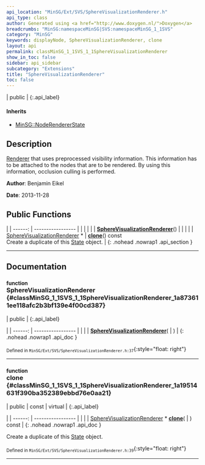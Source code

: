 ```yaml
---
api_location: "MinSG/Ext/SVS/SphereVisualizationRenderer.h"
api_type: class
author: Generated using <a href="http://www.doxygen.nl/">Doxygen</a>
breadcrumbs: "MinSG:namespaceMinSG|SVS:namespaceMinSG_1_1SVS"
category: "MinSG"
keywords: displayNode, SphereVisualizationRenderer, clone
layout: api
permalink: classMinSG_1_1SVS_1_1SphereVisualizationRenderer
show_in_toc: false
sidebar: api_sidebar
subcategory: "Extensions"
title: "SphereVisualizationRenderer"
toc: false
---
```


| public |
{:.api_label}

#### Inherits

* [MinSG::NodeRendererState](classMinSG_1_1NodeRendererState)


## Description



 [Renderer](classMinSG_1_1SVS_1_1Renderer) that uses preprocessed visibility information. This information has to be attached to the nodes that are to be rendered. By using this information, occlusion culling is performed.



**Author**: Benjamin Eikel



**Date**: 2013-11-28





## Public Functions

|
| ------: | ----------------- |
|  | |
|  | **[SphereVisualizationRenderer](#classMinSG_1_1SVS_1_1SphereVisualizationRenderer_1a873611ee118afc2b3bf139e4f00cd387)**() |
|  | |
| [SphereVisualizationRenderer](classMinSG_1_1SVS_1_1SphereVisualizationRenderer) * | **[clone](#classMinSG_1_1SVS_1_1SphereVisualizationRenderer_1a19514631f390ba352389ebbd76e0aa21)**() const <br/> Create a duplicate of this [State](classMinSG_1_1State) object. |
{: .nohead .nowrap1 .api_section }


-------------------------------------------------------------------

## Documentation

### <small>function</small><br/> SphereVisualizationRenderer {#classMinSG_1_1SVS_1_1SphereVisualizationRenderer_1a873611ee118afc2b3bf139e4f00cd387}

| public |
{:.api_label}

|
| ------: | ----------------- |
|  |
|  **[SphereVisualizationRenderer](#classMinSG_1_1SVS_1_1SphereVisualizationRenderer_1a873611ee118afc2b3bf139e4f00cd387)**( |  ) |
{: .nohead .nowrap1 .api_doc }





<sub>Defined in `MinSG/Ext/SVS/SphereVisualizationRenderer.h:37`</sub>{:style="float: right"}

-------------------------------------------------------------------

### <small>function</small><br/> clone {#classMinSG_1_1SVS_1_1SphereVisualizationRenderer_1a19514631f390ba352389ebbd76e0aa21}

| public | const | virtual |
{:.api_label}

|
| ------: | ----------------- |
|  |
| [SphereVisualizationRenderer](classMinSG_1_1SVS_1_1SphereVisualizationRenderer) * **[clone](#classMinSG_1_1SVS_1_1SphereVisualizationRenderer_1a19514631f390ba352389ebbd76e0aa21)**( |  ) const |
{: .nohead .nowrap1 .api_doc }

Create a duplicate of this [State](classMinSG_1_1State) object.





<sub>Defined in `MinSG/Ext/SVS/SphereVisualizationRenderer.h:39`</sub>{:style="float: right"}

-------------------------------------------------------------------

